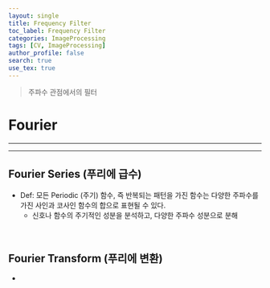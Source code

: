 ```yaml
---
layout: single
title: Frequency Filter
toc_label: Frequency Filter
categories: ImageProcessing
tags: [CV, ImageProcessing]
author_profile: false
search: true
use_tex: true
---
```


> 주파수 관점에서의 필터

# Fourier

---

---

## Fourier Series (푸리에 급수)
- Def: 모든 Periodic (주기) 함수, 즉 반복되는 패턴을 가진 함수는 다양한 주파수를 가진 사인과 코사인 함수의 합으로 표현될 수 있다.
  - 신호나 함수의 주기적인 성분을 분석하고, 다양한 주파수 성분으로 분해


<br>

## Fourier Transform (푸리에 변환)
- 




